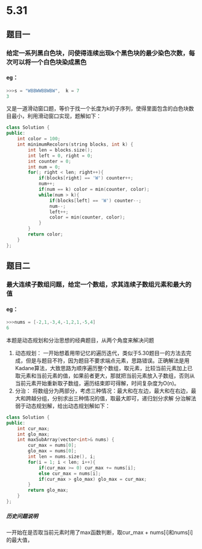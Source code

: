 # 5.31
## 题目一
### 给定一系列黑白色块，问使得连续出现k个黑色块的最少染色次数，每次可以将一个白色块染成黑色
#### eg：
```c++
>>>s = "WBBWWBBWBW",  k = 7
3
```
又是一道滑动窗口题，等价于找一个长度为k的子序列，使得里面包含的白色块数目最小，利用滑动窗口实现，题解如下：
```c++
class Solution {
public:
	int color = 100;
	int minimumRecolors(string blocks, int k) {
		int len = blocks.size();
		int left = 0, right = 0;
		int counter = 0;
		int num = 0;
		for(; right < len; right++){
			if(blocks[right] == 'W') counter++;
			num++;
			if(num == k) color = min(counter, color);
			while(num > k){
				if(blocks[left] == 'W') counter--;
				num--;
				left++;
				color = min(counter, color);
			}
		}
		return color;
	}
};
```
## 题目二
### 最大连续子数组问题，给定一个数组，求其连续子数组元素和最大的值
#### eg：
```c++
>>>nums = [-2,1,-3,4,-1,2,1,-5,4]
6
```
本题是动态规划和分治思想的经典题目，从两个角度来解决问题
1. 动态规划：
一开始想着用带记忆的遍历迭代，类似于5.30题目一的方法去完成，但是与题目不符，因为题目不要求端点元素，思路错误。正确解法是用Kadane算法，大致思路为顺序遍历整个数组，取元素，比较当前元素加上已取元素和当前元素的值，如果前者更大，那就把当前元素放入子数组，否则从当前元素开始重新取子数组，遍历结束即可得解，时间复杂度为O(n)。
2. 分治：
将数组分为两部分，考虑三种情况：最大和在左边，最大和在右边，最大和跨越分组，分别求出三种情况的值，取最大即可，递归划分求解
分治解法弱于动态规划解，给出动态规划解如下：
```c++
class Solution {
public:
    int cur_max;
    int glo_max;
    int maxSubArray(vector<int>& nums) {
        cur_max = nums[0];
        glo_max = nums[0];
        int len = nums.size(), i;
        for(i = 1; i < len; i++){
            if(cur_max >= 0) cur_max += nums[i];
            else cur_max = nums[i];
            if(cur_max > glo_max) glo_max = cur_max;
        }
        return glo_max;
    }
};
```
##### 历史问题说明
一开始在是否取当前元素时用了max函数判断，取cur_max + nums[i]和nums[i]的最大值，
<!--stackedit_data:
eyJoaXN0b3J5IjpbLTE1MjY3NzMzNzIsMTE2MTI5NTMwMCw5NT
MxMzk2ODUsMTg4NDA2NzI2MF19
-->